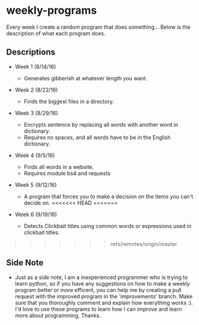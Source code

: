 # weekly-programs
Every week I create a random program that does something... Below is the description of what each program does.



## Descriptions
* Week 1 (8/14/16)
  - Generates gibberish at whatever length you want.

* Week 2 (8/22/16)
  - Finds the biggest files in a directory.
  
* Week 3 (8/29/16) 
  - Encrypts sentence by replacing all words with another word in dictionary.
  - Requires no spaces, and all words have to be in the English dictionary.

* Week 4 (9/5/16)
  - Finds all words in a website.
  - Requires module bs4 and requests

* Week 5 (9/12/16)
  - A program that forces you to make a decision on the items you can't decide on.
<<<<<<< HEAD
=======

* Week 6 (9/19/16)
  - Detects Clickbait titles using common words or expressions used in clickbait titles.
>>>>>>> refs/remotes/origin/master

## Side Note
* Just as a side note, I am a inexperienced programmer who is trying to learn python, so if you have any suggestions on how to make a weekly program better or more efficent, you can help me by creating a pull request with the improved program in the 'improvements' branch. Make sure that you thoroughly comment and explain how everything works :). I'd love to use these programs to learn how I can improve and learn more about programming, Thanks.
